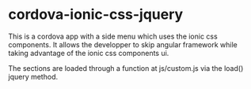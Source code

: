 # cordova-ionic-css-jquery

This is a cordova app with a side menu which uses the ionic css components. It allows the developper to skip angular framework while taking advantage of the ionic css components ui.

The sections are loaded through a function at js/custom.js via the load() jquery method. 
